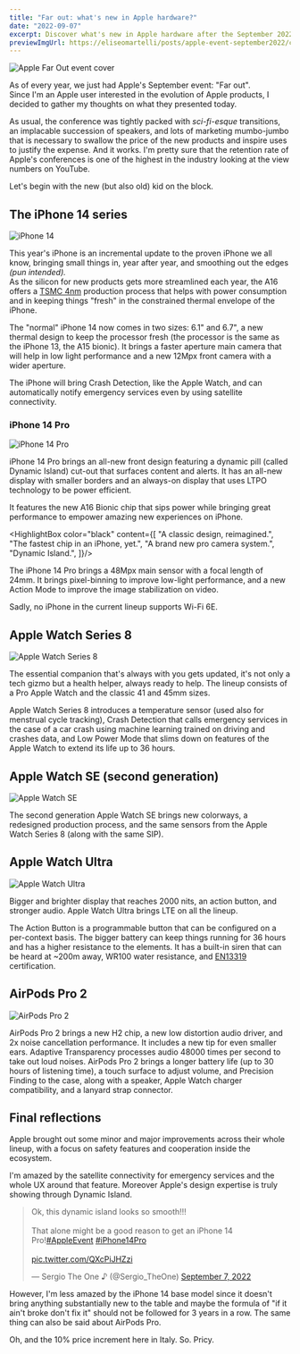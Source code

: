 ```yaml
---
title: "Far out: what's new in Apple hardware?"
date: "2022-09-07"
excerpt: Discover what's new in Apple hardware after the September 2022 event
previewImgUrl: https://eliseomartelli/posts/apple-event-september2022/cover.jpg
---
```


![Apple Far Out event cover](/posts/apple-event-september2022/cover.jpg)

As of every year, we just had Apple's September event: "Far out".  
Since I'm an Apple user interested in the evolution of Apple products, I decided to gather my thoughts on what they presented today.

As usual, the conference was tightly packed with _sci-fi-esque_ transitions, an implacable succession of speakers, and lots of marketing mumbo-jumbo that is necessary to swallow the price of the new products and inspire uses to justify the expense. And it works. I'm pretty sure that the retention rate of Apple's conferences is one of the highest in the industry looking at the view numbers on YouTube.

Let's begin with the new (but also old) kid on the block.

## The iPhone 14 series

![iPhone 14](https://www.apple.com/newsroom/images/product/iphone/standard/Apple-iPhone-14-iPhone-14-Plus-hero-220907_Full-Bleed-Image.jpg.large_2x.jpg)

This year's iPhone is an incremental update to the proven iPhone we all know, bringing small things in, year after year, and smoothing out the edges _(pun intended)._  
As the silicon for new products gets more streamlined each year, the A16 offers a [TSMC 4nm](https://www.tsmc.com/english/dedicatedFoundry/technology/logic/l_4nm) production process that helps with power consumption and in keeping things "fresh" in the constrained thermal envelope of the iPhone.

The "normal" iPhone 14 now comes in two sizes: 6.1" and 6.7", a new thermal design to keep the processor fresh (the processor is the same as the iPhone 13, the A15 bionic). It brings a faster aperture main camera that will help in low light performance and a new 12Mpx front camera with a wider aperture.

The iPhone will bring Crash Detection, like the Apple Watch, and can automatically notify emergency services even by using satellite connectivity.

### iPhone 14 Pro

![iPhone 14 Pro](https://www.apple.com/newsroom/images/product/iphone/standard/Apple-iPhone-14-Pro-iPhone-14-Pro-Max-hero-220907_Full-Bleed-Image.jpg.large_2x.jpg)

iPhone 14 Pro brings an all-new front design featuring a dynamic pill (called Dynamic Island) cut-out that surfaces content and alerts. It has an all-new display with smaller borders and an always-on display that uses LTPO technology to be power efficient.

It features the new A16 Bionic chip that sips power while bringing great performance to empower amazing new experiences on iPhone.

<HighlightBox color="black" content={[
"A classic design, reimagined.",
"The fastest chip in an iPhone, yet.",
"A brand new pro camera system.",
"Dynamic Island.",
]}/>

The iPhone 14 Pro brings a 48Mpx main sensor with a focal length of 24mm. It brings pixel-binning to improve low-light performance, and a new Action Mode to improve the image stabilization on video.

Sadly, no iPhone in the current lineup supports Wi-Fi 6E.

## Apple Watch Series 8

![Apple Watch Series 8](https://www.apple.com/newsroom/images/product/watch/lifestyle/Apple-Watch-SE-aluminum-midnight-220907_inline.jpg.large_2x.jpg)

The essential companion that's always with you gets updated, it's not only a tech gizmo but a health helper, always ready to help.
The lineup consists of a Pro Apple Watch and the classic 41 and 45mm sizes.

Apple Watch Series 8 introduces a temperature sensor (used also for menstrual cycle tracking), Crash Detection that calls emergency services in the case of a car crash using machine learning trained on driving and crashes data, and Low Power Mode that slims down on features of the Apple Watch to extend its life up to 36 hours.

## Apple Watch SE (second generation)

![Apple Watch SE](https://www.apple.com/newsroom/images/product/watch/standard/Apple-Watch-SE-8up-hero-220907_big.jpg.large_2x.jpg)

The second generation Apple Watch SE brings new colorways, a redesigned production process, and the same sensors from the Apple Watch Series 8 (along with the same SIP).

## Apple Watch Ultra

![Apple Watch Ultra](https://www.apple.com/newsroom/images/product/watch/standard/Apple-Watch-Ultra-3up-hero-220907_Full-Bleed-Image.jpg.medium_2x.jpg)

Bigger and brighter display that reaches 2000 nits, an action button, and stronger audio.
Apple Watch Ultra brings LTE on all the lineup.

The Action Button is a programmable button that can be configured on a per-context basis. The bigger battery can keep things running for 36 hours and has a higher resistance to the elements. It has a built-in siren that can be heard at ~200m away, WR100 water resistance, and [EN13319](https://en.wikipedia.org/wiki/Dive_computer) certification.

## AirPods Pro 2

![AirPods Pro 2](https://www.apple.com/newsroom/images/product/airpods/standard/Apple-AirPods-Pro-2nd-gen-hero-220907_big.jpg.large_2x.jpg)

AirPods Pro 2 brings a new H2 chip, a new low distortion audio driver, and 2x noise cancellation performance. It includes a new tip for even smaller ears.
Adaptive Transparency processes audio 48000 times per second to take out loud noises.
AirPods Pro 2 brings a longer battery life (up to 30 hours of listening time), a touch surface to adjust volume, and Precision Finding to the case, along with a speaker, Apple Watch charger compatibility, and a lanyard strap connector.

## Final reflections

Apple brought out some minor and major improvements across their whole lineup, with a focus on safety features and cooperation inside the ecosystem.

I'm amazed by the satellite connectivity for emergency services and the whole UX around that feature. Moreover Apple's design expertise is truly showing through Dynamic Island.

<div className="flex justify-center">
<blockquote className="twitter-tweet mx-auto" data-dnt="true"><p lang="en" dir="ltr">Ok, this dynamic island looks so smooth!!!<br/><br/>That alone might be a good reason to get an iPhone 14 Pro!<a href="https://twitter.com/hashtag/AppleEvent?src=hash&amp;ref_src=twsrc%5Etfw">#AppleEvent</a> <a href="https://twitter.com/hashtag/iPhone14Pro?src=hash&amp;ref_src=twsrc%5Etfw">#iPhone14Pro</a> <br/><br/> <a href="https://t.co/QXcPiJHZzi">pic.twitter.com/QXcPiJHZzi</a></p>&mdash; Sergio The One ♪ (@Sergio_TheOne) <a href="https://twitter.com/Sergio_TheOne/status/1567578200418418688?ref_src=twsrc%5Etfw">September 7, 2022</a></blockquote> <script async src="https://platform.twitter.com/widgets.js" charset="utf-8"></script>
</div>

However, I'm less amazed by the iPhone 14 base model since it doesn't bring anything substantially new to the table and maybe the formula of "if it ain't broke don't fix it" should not be followed for 3 years in a row.
The same thing can also be said about AirPods Pro.

Oh, and the 10% price increment here in Italy. So. Pricy.

